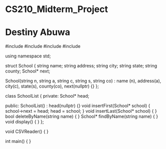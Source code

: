 # CS210_Midterm_Project
# Destiny Abuwa

#include <iostream>
#include <fstream>
#include <sstream>
#include <string>

using namespace std;

struct School
{
  string name;
  string address;
  string city;
  string state;
  string county;
  School* next;

  School(string n, string a, string c, string s, string co) : name (n), address(a), city(c), state(s), county(co), next(nullptr) {}
};


class SchoolList
{
  private:
    School* head;

  public:
      SchoolList() : head(nullptr) {}
      void insertFirst(School* school)
      {
        school->next = head;
        head = school;
      }
      void insertLast(School* school)
      {
      }
      bool deleteByName(string name)
      {
      }
      School* findByName(string name)
      {
      }
      void display()
      {
      }
};

void CSVReader()
{
}

int main()
{
}

